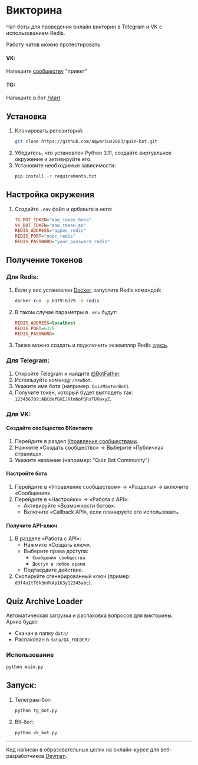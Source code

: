 # Викторина

Чат-боты для проведения онлайн викторин в Telegram и VK с использованием Redis.

Работу чатов можно протестировать
#### VK:
Напишите [сообществу](https://vk.com/club229437286) "привет"
#### TG:
Напишите в бот [/start](https://t.me/Devman_quiz_bot)

## Установка
1. Клонировать репозиторий:
   ```bash
   git clone https://github.com/aqwarius2003/quiz-bot.git
   ```
2. Убедитесь, что установлен Python 3.11, создайте виртуальное окружение и активируйте его.
3. Установите необходимые зависимости:
   ```sh
   pip install -r requirements.txt
   ```

## Настройка окружения
1. Создайте `.env` файл и добавьте в него:
   ```ini
   TG_BOT_TOKEN="ваш_токен_бота"
   VK_BOT_TOKEN="ваш_токен_вк"
   REDIS_ADDRESS="адрес_redis"
   REDIS_PORT="порт_redis"
   REDIS_PASSWORD="your_password_redis"
   ```

## Получение токенов

### Для Redis:
1. Если у вас установлен [Docker](https://www.docker.com/), запустите Redis командой:
   ```bash
   docker run -p 6379:6379 -d redis
   ```
2. В таком случае параметры в `.env` будут:
   ```ini
   REDIS_ADDRESS=localhost
   REDIS_PORT=6379 
   REDIS_PASSWORD=
   ```
3. Также можно создать и подключить экземпляр Redis [здесь](https://app.redislabs.com/).

### Для Telegram:
1. Откройте Telegram и найдите [@BotFather](https://t.me/BotFather).
2. Используйте команду `/newbot`.
3. Укажите имя бота (например: `QuizMasterBot`).
4. Получите токен, который будет выглядеть так: `123456789:ABCdefGHIJKlmNoPQRsTUVwxyZ`.

### Для VK:

#### Создайте сообщество ВКонтакте
1. Перейдите в раздел [Управление сообществами](https://vk.com/groups?act=manage).
2. Нажмите «Создать сообщество» → Выберите «Публичная страница».
3. Укажите название (например: "Quiz Bot Community").

#### Настройте бота
1. Перейдите в «Управление сообществом» → «Разделы» → включите «Сообщения».
2. Перейдите в «Настройки» → «Работа с API»:
   - Активируйте «Возможности ботов».
   - Включите «Callback API», если планируете его использовать.

#### Получите API-ключ
1. В разделе «Работа с API»:
   - Нажмите «Создать ключ».
   - Выберите права доступа:
     - `Сообщения сообщества`
     - `Доступ в любое время`
   - Подтвердите действие.
2. Скопируйте сгенерированный ключ (пример: `d3f4u1tT0k3nVkAp1K3y12345abc`).

## Quiz Archive Loader

Автоматическая загрузка и распаковка вопросов для викторины.  
Архив будет:
 - Скачан в папку `data/`
 - Распакован в `data/QA_FOLDER/`

### Использование
```bash
python main.py
```

## Запуск:
1. Телеграм-бот:
   ```sh
   python tg_bot.py
   ```
2. ВК-бот:
   ```sh
   python vk_bot.py
   ```

***

Код написан в образовательных целях на онлайн-курсе для веб-разработчиков [Devman](https://dvmn.org).
